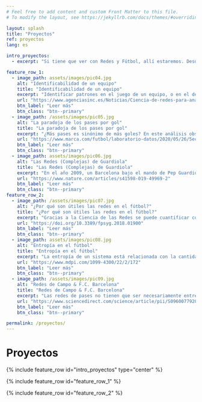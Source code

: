 ```yaml
---
# Feel free to add content and custom Front Matter to this file.
# To modify the layout, see https://jekyllrb.com/docs/themes/#overriding-theme-defaults

layout: splash
title: "Proyectos"
ref: proyectos
lang: es

intro_proyectos:
  - excerpt: "Si tiene que ver con Redes y Fútbol, allí estaremos. Desde identificar el juego de un equipo hasta medir la entropía que se genera durante un partido. Si lo lees aquí, es que ya forma parte del pasado. Para saber qué es lo que tenemos justo ahora entre manos... ¡Contacta con nosotros!"

feature_row_1:
  - image_path: assets/images/pic04.jpg
    alt: "Identificabilidad de un equipo"
    title: "Identificabilidad de un equipo"
    excerpt: "Identificar patrones en el juego de un equipo, o en el de un rival, puede ayudar a maximizar el rendimiento colectivo. En colaboración con LaLiga, hemos analizado las matrices de pases de todos los equipos de primera división para cuantificar qué equipos tienen un patron más definido. Utilizando las métricas de identificabilidad, mostramos como es posible detectar qué equipos impusieron su estilo en un partido, independientemente del resultado."
    url: "https://www.agenciasinc.es/Noticias/Ciencia-de-redes-para-analizar-como-juegan-los-equipos-de-futbol"
    btn_label: "Leer más"
    btn_class: "btn--primary"
  - image_path: /assets/images/pic05.jpg
    alt: "La paradoja de los pases por gol"
    title: "La paradoja de los pases por gol"
    excerpt: "¿Más pases es sinónimo de más goles? En este análisis observamos cómo, a pesar de que los equipos que realizan más pases suelen acabar en las posiciones más altas de la tabla, existe un factor fundamental en la relación entre pases y goles: el momento del partido en que nos encontremos. Y es que en las segundas partes hay menos pases... ¡pero más goles!"
    url: "https://www.marca.com/futbol/laboratorio-datos/2020/05/26/5ec8cc9de2704ee13b8b4628.html"
    btn_label: "Leer más"
    btn_class: "btn--primary"
  - image_path: assets/images/pic06.jpg
    alt: "Las Redes (Complejas) de Guardiola"
    title: "Las Redes (Complejas) de Guardiola"
    excerpt: "En el año 2009, un Barcelona bajo el mando de Pep Guardiola, consigo ganar las seis competiciones en las que participó. Y no solo eso. Su estilo de juego marcó un antes y un después en la historia del fútbol. En este trabajo, analizamos la estructura de las redes de pases del Barça de Guardiola, mostrando en qué era diferente del resto de equipos de LaLiga. Este trabajo fue escogido como uno de los más relevantes del año 2019 por la revista Scientific Reports."
    url: "https://www.nature.com/articles/s41598-019-49969-2"
    btn_label: "Leer más"
    btn_class: "btn--primary"
feature_row_2:
  - image_path: /assets/images/pic07.jpg
    alt: "¿Por qué son útiles las redes en el fútbol?"
    title: "¿Por qué son útiles las redes en el fútbol?"
    excerpt: "Gracias a la Ciencia de las Redes se puede cuantificar cómo es de importante un jugador para todo el equipo, pero también la alineación de un grupo específico de jugadores. Se pueden evaluar (y predecir) los efectos que tendría la sustitución de un jugador, o incluso plantear un partido en función de la red de pases del equipo contrario. Y todo ello simplemente llevando las matemáticas al fútbol."
    url: "https://doi.org/10.3389/fpsyg.2018.01900"
    btn_label: "Leer más"
    btn_class: "btn--primary"
  - image_path: assets/images/pic08.jpg
    alt: "Entropía en el fútbol"
    title: "Entropía en el fútbol"
    excerpt: "La entropía de un sistema está relacionada con la cantidad de desorden que hay en el mismo, pero también con cómo de aleatorio es su comportamiento. Partiendo de esta base, es posible evaluar el desorden espacial de los equipos de fútbol y cómo su organización va variando a lo largo del partido. Curiosamente, los equipos tienen algunas propiedades que fluctúan de manera muy aleatoria, pero otras no tanto..."
    url: "https://www.mdpi.com/1099-4300/22/2/172"
    btn_label: "Leer más"
    btn_class: "btn--primary"
  - image_path: /assets/images/pic09.jpg
    alt: "Redes de Campo & F.C. Barcelona"
    title: "Redes de Campo & F.C. Barcelona"
    excerpt: "Las redes de pases no tienen que ser necesariamente entre jugadores. También se pueden construir redes de campo, donde es posible estudiar las propiedades espaciales de los pases (dónde se pasa más, de dónde a dónde, ...). Este tipo de redes permite descirbir el juego de un equipo yendo más allá de los jugadores. Un ejemplo práctico, es este estudio sobre el juego del Barça de Guardiola."
    url: "https://www.sciencedirect.com/science/article/pii/S0960077920303337"
    btn_label: "Leer más"
    btn_class: "btn--primary"

permalink: /proyectos/
---
```


# Proyectos

{% include feature_row id="intro_proyectos" type="center" %}

{% include feature_row id="feature_row_1"  %}

{% include feature_row id="feature_row_2"  %}



